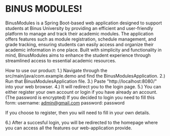 <H1>BINUS MODULES!</H1>
BinusModules is a Spring Boot-based web application designed to support students at Binus University by providing an efficient and user-friendly platform to manage and track their academic modules. The application offers features such as module registration, schedule management, and grade tracking, ensuring students can easily access and organize their academic information in one place. Built with simplicity and functionality in mind, BinusModules aims to enhance the student experience through streamlined access to essential academic resources.

How to use our product:
1.) Navigate through the src/main/java/com.example.demo and find the BinusModulesApplication. 
2.) Run that BinusModulesApplication file.
3.) Paste "http://localhost:8080/" into your web browser.
4.) It will redirect you to the login page.
5.) You can either register your own account or login if you have already an account. (The password is encrypted)
If you decided to login you need to fill this form:
username: admin@gmail.com
password: password

If you choose to register, then you will need to fill in your own details.

6.) After a succesful login, you will be redirected to the homepage where you can access all the features our web-application provide. 


